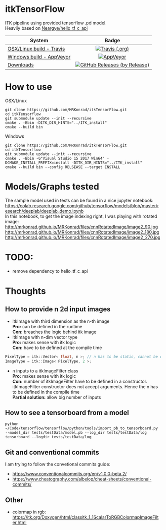 # itkTensorFlow
ITK pipeline using provided tensorflow .pd model.  
Heavily based on [Neargye/hello_tf_c_api](https://github.com/Neargye/hello_tf_c_api)

| System   |      Badge      |
|----------|:---------------:|
| [OSX/Linux build - Travis][travis_link]   | [![Travis (.org)][travis_badge]][travis_link]                      |
| [Windows build - AppVeyor][appveyor_link] | [![AppVeyor][appveyor_badge]][appveyor_link]                       |
| [Downloads][downloads_link]               | [![GitHub Releases (by Release)][downloads_badge]][downloads_link] |

# How to use
OSX/Linux
```console
git clone https://github.com/MRKonrad/itkTensorFlow.git
cd itkTensorflow
git submodule update --init --recursive
cmake . -Bbin -DITK_DIR_HINTS="../ITK_install"
cmake --build bin
```

Windows
```console
git clone https://github.com/MRKonrad/itkTensorFlow.git
cd itkTensorflow
git submodule update --init --recursive
cmake . -Bbin -G"Visual Studio 15 2017 Win64" -DCMAKE_INSTALL_PREFIX=install -DITK_DIR_HINTS="../ITK_install"
cmake --build bin --config RELSEASE --target INSTALL
```

# Models/Graphs tested
The sample model used in tests can be found in a nice jupyter notebook:
https://colab.research.google.com/github/tensorflow/models/blob/master/research/deeplab/deeplab_demo.ipynb  
In this notebook, to get the image indexing right, I was playing with rotated image:
http://mrkonrad.github.io/MRKonrad/files/cnnRotatedImage/image2_90.jpg  
http://mrkonrad.github.io/MRKonrad/files/cnnRotatedImage/image2_180.jpg  
http://mrkonrad.github.io/MRKonrad/files/cnnRotatedImage/image2_270.jpg  

# TODO:
* remove dependency to hello_tf_c_api

# Thoughts

## How to provide n 2d input images
* itkImage with third dimension as the n-th image  
**Pro:** can be defined in the runtime  
**Con:** breaches the logic behind itk image
* itkImage with n-dim vector type  
**Pro:** makes sense with itk logic   
**Con:** have to be defined at the compile time
```c
PixelType = itk::Vector< float, n >; // n has to be static, cannot be defined in the runtime
ImageType = itk::Image< PixelType, 2 >;
```
* n inputs to a itkImageFilter class  
**Pro:** makes sense with itk logic  
**Con:** number of itkImageFilter have to be defined in a constructor. itkImageFilter constructor does not accept arguments. Hence the n has to be defined in the compile time  
**Partial solution:** allow big number of inputs

## How to see a tensorboard from a model
```console
python ~/Code/tensorflow/tensorflow/python/tools/import_pb_to_tensorboard.py --model_dir tests/testData/model.pb --log_dir tests/testData/log
tensorboard --logdir tests/testData/log
```

## Git and conventional commits
I am trying to follow the convetional commits guide:
* https://www.conventionalcommits.org/en/v1.0.0-beta.2/
* https://www.cheatography.com/albelop/cheat-sheets/conventional-commits/

## Other
* colormap in rgb: https://itk.org/Doxygen/html/classitk_1_1ScalarToRGBColormapImageFilter.html

[travis_badge]: https://img.shields.io/travis/MRKonrad/itkTensorFlow/master.svg?style=flat-square
[travis_link]: https://travis-ci.org/MRKonrad/itkTensorFlow
[appveyor_badge]: https://img.shields.io/appveyor/ci/MRKonrad/itkTensorFlow/master.svg?style=flat-square
[appveyor_link]: https://ci.appveyor.com/project/MRKonrad/itkTensorFlow
[codecov_badge]: https://img.shields.io/codecov/c/github/MRKonrad/itkTensorFlow.svg?style=flat-square
[codecov_link]: https://codecov.io/gh/MRKonrad/itkTensorFlow
[downloads_link]: https://github.com/MRKonrad/itkTensorFlow/releases
[downloads_badge]: https://img.shields.io/github/downloads/MRKonrad/itkTensorFlow/total.svg?style=flat-square
